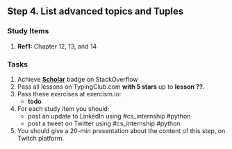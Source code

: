 ## Step 4. List advanced topics and Tuples

### Study Items
  1. **Ref1:** Chapter 12, 13, and 14

### Tasks

 1. Achieve [**Scholar**](https://stackoverflow.com/help/badges/10/scholar) badge on StackOverflow
 2. Pass all lessons on TypingClub.com **with 5 stars** up to **lesson ??**.
 3. Pass these exercises at exercism.io:
    - **todo**
 4. For each study item you should:  
     - post an update to LinkedIn using #cs_internship #python  
     - post a tweet on Twitter using #cs_internship #python
 5. You should give a 20-min presentation about the content of this step, on Twitch platform.
